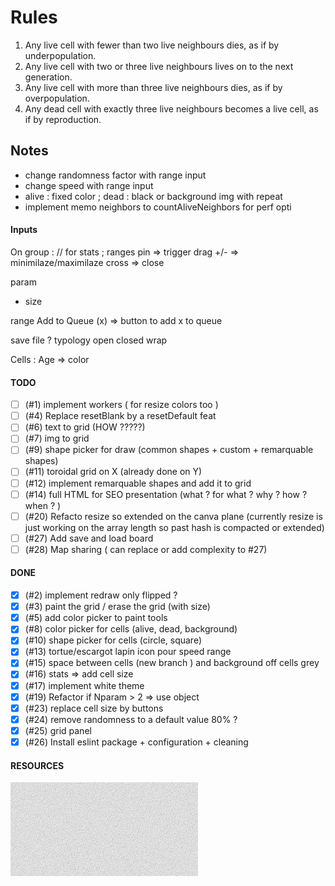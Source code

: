 # Rules

<ol>
    <li>Any live cell with fewer than two live neighbours dies, as if by underpopulation.</li>
    <li>Any live cell with two or three live neighbours lives on to the next generation.</li>
    <li>Any live cell with more than three live neighbours dies, as if by overpopulation.</li>
    <li>Any dead cell with exactly three live neighbours becomes a live cell, as if by reproduction.</li>
</ol>

## Notes

<ul>
    <li>change randomness factor with range input</li>
    <li>change speed with range input</li>
    <li>alive : fixed color ; dead : black or background img with repeat</li>
    <li>implement memo neighbors to countAliveNeighbors for perf opti</li>
</ul>

#### Inputs

On group : // for stats ; ranges
pin => trigger drag
+/- => minimilaze/maximilaze
cross => close

param

- size

range Add to Queue (x) => button to add x to queue

save file ?
typology open closed wrap

Cells :
Age => color

#### TODO

- [ ] (#1) implement workers ( for resize colors too )
- [ ] (#4) Replace resetBlank by a resetDefault feat
- [ ] (#6) text to grid (HOW ?????)
- [ ] (#7) img to grid
- [ ] (#9) shape picker for draw (common shapes + custom + remarquable shapes)
- [ ] (#11) toroidal grid on X (already done on Y)
- [ ] (#12) implement remarquable shapes and add it to grid
- [ ] (#14) full HTML for SEO presentation (what ? for what ? why ? how ? when ? )
- [ ] (#20) Refacto resize so extended on the canva plane (currently resize is just working on the array length so past hash is compacted or extended)
- [ ] (#27) Add save and load board
- [ ] (#28) Map sharing ( can replace or add complexity to #27) 

#### DONE

- [x] (#2) implement redraw only flipped ?
- [x] (#3) paint the grid / erase the grid (with size)
- [x] (#5) add color picker to paint tools
- [x] (#8) color picker for cells (alive, dead, background)
- [x] (#10) shape picker for cells (circle, square)
- [x] (#13) tortue/escargot lapin icon pour speed range
- [x] (#15) space between cells (new branch ) and background off cells grey
- [x] (#16) stats => add cell size
- [x] (#17) implement white theme
- [x] (#19) Refactor if Nparam > 2 => use object
- [x] (#23) replace cell size by buttons
- [x] (#24) remove randomness to a default value 80% ?
- [x] (#25) grid panel
- [x] (#26) Install eslint package + configuration + cleaning

#### RESOURCES

<svg class="pointer-events-none fixed inset-0 bottom-0 left-0 right-0 top-0 -z-50 min-h-full min-w-full overflow-x-hidden overflow-y-hidden bg-white/10 opacity-5"><filter id="noise"><feTurbulence type="fractalNoise" baseFrequency=".85" numOctaves="4" stitchTiles="stitch"></feTurbulence><feColorMatrix type="saturate" values="0"></feColorMatrix></filter><rect width="100%" height="100%" filter="url(#noise)"></rect></svg>
